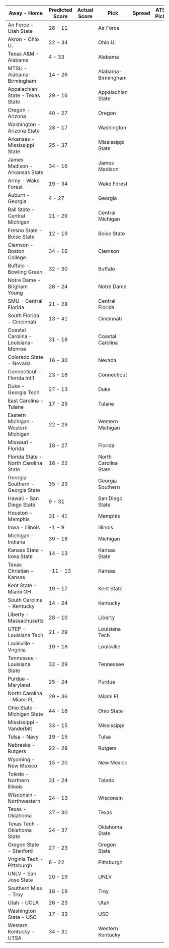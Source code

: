 Away - Home | Predicted Score | Actual Score | Pick | Spread | ATS Pick | O/U | O/U Pick
---| ---| ---| ---| ---| ---| ---| ---
Air Force - Utah State | 28 - 11 |  | Air Force |  |  |  | 
Akron - Ohio U. | 22 - 34 |  | Ohio U. |  |  |  | 
Texas A&M - Alabama | 4 - 33 |  | Alabama |  |  |  | 
MTSU - Alabama-Birmingham | 14 - 26 |  | Alabama-Birmingham |  |  |  | 
Appalachian State - Texas State | 29 - 16 |  | Appalachian State |  |  |  | 
Oregon - Arizona | 40 - 27 |  | Oregon |  |  |  | 
Washington - Arizona State | 28 - 17 |  | Washington |  |  |  | 
Arkansas - Mississippi State | 25 - 37 |  | Mississippi State |  |  |  | 
James Madison - Arkansas State | 34 - 16 |  | James Madison |  |  |  | 
Army - Wake Forest | 19 - 34 |  | Wake Forest |  |  |  | 
Auburn - Georgia | 4 - 27 |  | Georgia |  |  |  | 
Ball State - Central Michigan | 21 - 29 |  | Central Michigan |  |  |  | 
Fresno State - Boise State | 12 - 19 |  | Boise State |  |  |  | 
Clemson - Boston College | 34 - 16 |  | Clemson |  |  |  | 
Buffalo - Bowling Green | 32 - 30 |  | Buffalo |  |  |  | 
Notre Dame - Brigham Young | 26 - 24 |  | Notre Dame |  |  |  | 
SMU - Central Florida | 21 - 28 |  | Central Florida |  |  |  | 
South Florida - Cincinnati | 13 - 41 |  | Cincinnati |  |  |  | 
Coastal Carolina - Louisiana-Monroe | 31 - 18 |  | Coastal Carolina |  |  |  | 
Colorado State - Nevada | 16 - 30 |  | Nevada |  |  |  | 
Connecticut - Florida Int'l | 23 - 18 |  | Connecticut |  |  |  | 
Duke - Georgia Tech | 27 - 13 |  | Duke |  |  |  | 
East Carolina - Tulane | 17 - 25 |  | Tulane |  |  |  | 
Eastern Michigan - Western Michigan | 22 - 29 |  | Western Michigan |  |  |  | 
Missouri - Florida | 18 - 27 |  | Florida |  |  |  | 
Florida State - North Carolina State | 16 - 22 |  | North Carolina State |  |  |  | 
Georgia Southern - Georgia State | 35 - 23 |  | Georgia Southern |  |  |  | 
Hawaii - San Diego State | 9 - 31 |  | San Diego State |  |  |  | 
Houston - Memphis | 31 - 41 |  | Memphis |  |  |  | 
Iowa - Illinois | -1 - 9 |  | Illinois |  |  |  | 
Michigan - Indiana | 39 - 18 |  | Michigan |  |  |  | 
Kansas State - Iowa State | 14 - 13 |  | Kansas State |  |  |  | 
Texas Christian - Kansas | -11 - 13 |  | Kansas |  |  |  | 
Kent State - Miami OH | 19 - 17 |  | Kent State |  |  |  | 
South Carolina - Kentucky | 14 - 24 |  | Kentucky |  |  |  | 
Liberty - Massachusetts | 28 - 10 |  | Liberty |  |  |  | 
UTEP - Louisiana Tech | 21 - 29 |  | Louisiana Tech |  |  |  | 
Louisville - Virginia | 19 - 18 |  | Louisville |  |  |  | 
Tennessee - Louisiana State | 32 - 29 |  | Tennessee |  |  |  | 
Purdue - Maryland | 25 - 24 |  | Purdue |  |  |  | 
North Carolina - Miami FL | 29 - 36 |  | Miami FL |  |  |  | 
Ohio State - Michigan State | 44 - 18 |  | Ohio State |  |  |  | 
Mississippi - Vanderbilt | 33 - 15 |  | Mississippi |  |  |  | 
Tulsa - Navy | 19 - 15 |  | Tulsa |  |  |  | 
Nebraska - Rutgers | 22 - 29 |  | Rutgers |  |  |  | 
Wyoming - New Mexico | 15 - 20 |  | New Mexico |  |  |  | 
Toledo - Northern Illinois | 31 - 24 |  | Toledo |  |  |  | 
Wisconsin - Northwestern | 24 - 13 |  | Wisconsin |  |  |  | 
Texas - Oklahoma | 37 - 30 |  | Texas |  |  |  | 
Texas Tech - Oklahoma State | 24 - 37 |  | Oklahoma State |  |  |  | 
Oregon State - Stanford | 27 - 23 |  | Oregon State |  |  |  | 
Virginia Tech - Pittsburgh | 8 - 22 |  | Pittsburgh |  |  |  | 
UNLV - San Jose State | 20 - 19 |  | UNLV |  |  |  | 
Southern Miss - Troy | 18 - 19 |  | Troy |  |  |  | 
Utah - UCLA | 26 - 23 |  | Utah |  |  |  | 
Washington State - USC | 17 - 33 |  | USC |  |  |  | 
Western Kentucky - UTSA | 34 - 31 |  | Western Kentucky |  |  |  | 
